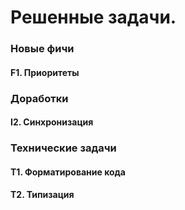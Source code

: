 # Решенные задачи.


### Новые фичи
#### F1. Приоритеты


### Доработки
#### I2. Синхронизация

### Технические задачи
#### T1. Форматирование кода
#### T2. Типизация
